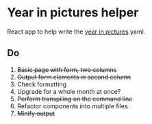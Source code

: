 # Year in pictures helper

React app to help write the [year in pictures](https://github.com/tomnatt/year-in-pictures) yaml.

## Do

1. ~~Basic page with form, two columns~~
2. ~~Output form elements in second column~~
3. Check formatting
4. Upgrade for a whole month at once?
5. ~~Perform transpiling on the command line~~
6. Refactor components into multiple files
7. ~~Minify output~~

